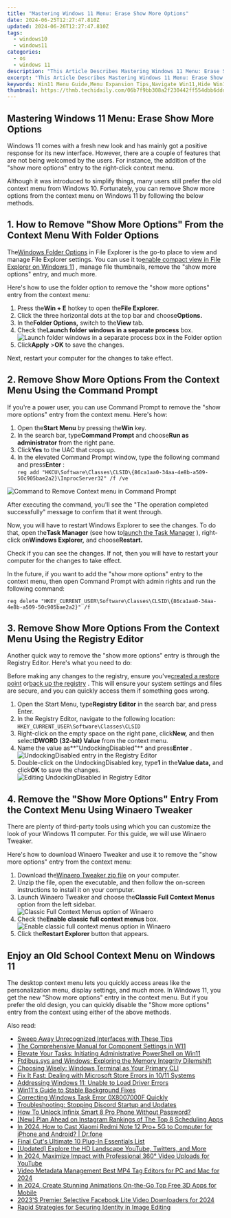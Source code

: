 ```yaml
---
title: "Mastering Windows 11 Menu: Erase Show More Options"
date: 2024-06-25T12:27:47.810Z
updated: 2024-06-26T12:27:47.810Z
tags:
  - windows10
  - windows11
categories:
  - os
  - windows 11
description: "This Article Describes Mastering Windows 11 Menu: Erase Show More Options"
excerpt: "This Article Describes Mastering Windows 11 Menu: Erase Show More Options"
keywords: Win11 Menu Guide,Menu Expansion Tips,Navigate Win11,Hide Win11 Extras,Optimize Win11 UI,Master Win11 Layout,Windows Options Insight
thumbnail: https://thmb.techidaily.com/06b7f9bb308a2f230442ff554dbb6dddbc8b32cf4318fa7b79eedb41360cb388.jpg
---
```


## Mastering Windows 11 Menu: Erase Show More Options

 Windows 11 comes with a fresh new look and has mainly got a positive response for its new interface. However, there are a couple of features that are not being welcomed by the users. For instance, the addition of the "show more options" entry to the right-click context menu.

 Although it was introduced to simplify things, many users still prefer the old context menu from Windows 10\. Fortunately, you can remove Show more options from the context menu on Windows 11 by following the below methods.

## 1\. How to Remove "Show More Options" From the Context Menu With Folder Options

 The[Windows Folder Options](https://www.makeuseof.com/windows-folder-options-guide/) in File Explorer is the go-to place to view and manage File Explorer settings. You can use it to[enable compact view in File Explorer on Windows 11](https://www.makeuseof.com/how-to-enable-compact-view-windows-11-file-explorer/) , manage file thumbnails, remove the "show more options" entry, and much more.

 Here's how to use the folder option to remove the "show more options" entry from the context menu:

1. Press the**Win + E** hotkey to open the**File Explorer.**
2. Click the three horizontal dots at the top bar and choose**Options.**
3. In the**Folder Options,** switch to the**View** tab.
4. Check the**Launch folder** **windows in a separate process** box.  
![Launch folder windows in a separate process box in the Folder option](https://static1.makeuseofimages.com/wordpress/wp-content/uploads/2023/02/launch-folder-windows-in-a-separate-process-box.jpg)
5. Click**Apply** \>**OK** to save the changes.

Next, restart your computer for the changes to take effect.

## 2\. Remove Show More Options From the Context Menu Using the Command Prompt

 If you're a power user, you can use Command Prompt to remove the "show more options" entry from the context menu. Here's how:

1. Open the**Start Menu** by pressing the**Win** key.
2. In the search bar, type**Command Prompt** and choose**Run as administrator** from the right pane.
3. Click**Yes** to the UAC that crops up.
4. In the elevated Command Prompt window, type the following command and press**Enter** :  
`reg add "HKCU\Software\Classes\CLSID\{86ca1aa0-34aa-4e8b-a509-50c905bae2a2}\InprocServer32" /f /ve`

![Command to Remove Context menu in Command Prompt](https://static1.makeuseofimages.com/wordpress/wp-content/uploads/2023/02/command-to-remove-context-menu.jpg)

 After executing the command, you'll see the "The operation completed successfully" message to confirm that it went through.

 Now, you will have to restart Windows Explorer to see the changes. To do that, open the**Task Manager** (see how to[launch the Task Manager](https://www.makeuseof.com/ways-to-open-task-manager-windows-10/) ), right-click on**Windows Explorer,** and choose**Restart.**

 Check if you can see the changes. If not, then you will have to restart your computer for the changes to take effect.

 In the future, if you want to add the "show more options" entry to the context menu, then open Command Prompt with admin rights and run the following command:

`reg delete "HKEY_CURRENT_USER\Software\Classes\CLSID\{86ca1aa0-34aa-4e8b-a509-50c905bae2a2}" /f​`

## 3\. Remove Show More Options From the Context Menu Using the Registry Editor

 Another quick way to remove the "show more options" entry is through the Registry Editor. Here's what you need to do:

 Before making any changes to the registry, ensure you've[created a restore point](https://www.makeuseof.com/windows-11-create-restore-point/) or[back up the registry](https://www.makeuseof.com/tag/backup-restore-windows-registry/) . This will ensure your system settings and files are secure, and you can quickly access them if something goes wrong.

1. Open the Start Menu, type**Registry Editor** in the search bar, and press Enter.
2. In the Registry Editor, navigate to the following location:  
`HKEY_CURRENT_USER\Software\Classes\CLSID`
3. Right-click on the empty space on the right pane, click**New,** and then select**DWORD** **(32-bit) Value** from the context menu.
4. Name the value as**"UndockingDisabled"** and press**Enter** .  
![UndockingDisabled entry in the Registry Editor](https://static1.makeuseofimages.com/wordpress/wp-content/uploads/2023/02/undockingdisabled-entry.jpg)
5. Double-click on the UndockingDisabled key, type**1** in the**Value data,** and click**OK** to save the changes.  
![Editing UndockingDisabled in Registry Editor](https://static1.makeuseofimages.com/wordpress/wp-content/uploads/2023/02/editing-undockingdisabled.jpg)

## 4\. Remove the "Show More Options" Entry From the Context Menu Using Winaero Tweaker

 There are plenty of third-party tools using which you can customize the look of your Windows 11 computer. For this guide, we will use Winaero Tweaker.

 Here's how to download Winaero Tweaker and use it to remove the "show more options" entry from the context menu:

1. Download the[Winaero Tweaker zip file](https://winaero.com/downloads/winaerotweaker.zip) on your computer.
2. Unzip the file, open the executable, and then follow the on-screen instructions to install it on your computer.
3. Launch Winaero Tweaker and choose the**Classic Full Context Menus** option from the left sidebar.  
![Classic Full Context Menus option of Winaero](https://static1.makeuseofimages.com/wordpress/wp-content/uploads/2023/02/classic-full-context-menus-option.jpg)
4. Check the**Enable classic full context menus** box.  
![Enable classic full context menus option in Winaero](https://static1.makeuseofimages.com/wordpress/wp-content/uploads/2023/02/enable-classic-full-context-menus.jpg)
5. Click the**Restart Explorer** button that appears.

## Enjoy an Old School Context Menu on Windows 11

 The desktop context menu lets you quickly access areas like the personalization menu, display settings, and much more. In Windows 11, you get the new "Show more options" entry in the context menu. But if you prefer the old design, you can quickly disable the "Show more options" entry from the context using either of the above methods.


<ins class="adsbygoogle"
     style="display:block"
     data-ad-format="autorelaxed"
     data-ad-client="ca-pub-7571918770474297"
     data-ad-slot="1223367746"></ins>



<ins class="adsbygoogle"
     style="display:block"
     data-ad-client="ca-pub-7571918770474297"
     data-ad-slot="8358498916"
     data-ad-format="auto"
     data-full-width-responsive="true"></ins>

<span class="atpl-alsoreadstyle">Also read:</span>
<div><ul>
<li><a href="https://windows11.techidaily.com/sweep-away-unrecognized-interfaces-with-these-tips/"><u>Sweep Away Unrecognized Interfaces with These Tips</u></a></li>
<li><a href="https://windows11.techidaily.com/the-comprehensive-manual-for-component-settings-in-w11/"><u>The Comprehensive Manual for Component Settings in W11</u></a></li>
<li><a href="https://windows11.techidaily.com/elevate-your-tasks-initiating-administrative-powershell-on-win11/"><u>Elevate Your Tasks: Initiating Administrative PowerShell on Win11</u></a></li>
<li><a href="https://windows11.techidaily.com/ftdibussys-and-windows-exploring-the-memory-integrity-dilemshift/"><u>Ftdibus.sys and Windows: Exploring the Memory Integrity Dilemshift</u></a></li>
<li><a href="https://windows11.techidaily.com/choosing-wisely-windows-terminal-as-your-primary-cli/"><u>Choosing Wisely: Windows Terminal as Your Primary CLI</u></a></li>
<li><a href="https://windows11.techidaily.com/fix-it-fast-dealing-with-microsoft-store-errors-in-1011-systems/"><u>Fix It Fast: Dealing with Microsoft Store Errors in 10/11 Systems</u></a></li>
<li><a href="https://windows11.techidaily.com/addressing-windows-11-unable-to-load-driver-errors/"><u>Addressing Windows 11: Unable to Load Driver Errors</u></a></li>
<li><a href="https://windows11.techidaily.com/win11s-guide-to-stable-background-fixes/"><u>Win11's Guide to Stable Background Fixes</u></a></li>
<li><a href="https://windows11.techidaily.com/correcting-windows-task-error-0x8007000f-quickly/"><u>Correcting Windows Task Error 0X8007000F Quickly</u></a></li>
<li><a href="https://windows11.techidaily.com/troubleshooting-stopping-discord-startup-and-updates/"><u>Troubleshooting: Stopping Discord Startup and Updates</u></a></li>
<li><a href="https://unlock-android.techidaily.com/how-to-unlock-infinix-smart-8-pro-phone-without-password-by-drfone-android/"><u>How To Unlock Infinix Smart 8 Pro Phone Without Password?</u></a></li>
<li><a href="https://instagram-video-files.techidaily.com/new-plan-ahead-on-instagram-rankings-of-the-top-8-scheduling-apps/"><u>[New] Plan Ahead on Instagram  Rankings of The Top 8 Scheduling Apps</u></a></li>
<li><a href="https://screen-mirror.techidaily.com/in-2024-how-to-cast-xiaomi-redmi-note-12-proplus-5g-to-computer-for-iphone-and-android-drfone-by-drfone-android/"><u>In 2024, How to Cast Xiaomi Redmi Note 12 Pro+ 5G to Computer for iPhone and Android? | Dr.fone</u></a></li>
<li><a href="https://extra-information.techidaily.com/final-cuts-ultimate-10-plug-in-essentials-list/"><u>Final Cut's Ultimate 10 Plug-In Essentials List</u></a></li>
<li><a href="https://twitter-videos.techidaily.com/updated-explore-the-hd-landscape-youtube-twitters-and-more/"><u>[Updated] Explore the HD Landscape  YouTube, Twitters, and More</u></a></li>
<li><a href="https://youtube-help.techidaily.com/in-2024-maximize-impact-with-professional-360-video-uploads-for-youtube/"><u>In 2024, Maximize Impact with Professional 360° Video Uploads for YouTube</u></a></li>
<li><a href="https://video-content-creator.techidaily.com/video-metadata-management-best-mp4-tag-editors-for-pc-and-mac-for-2024/"><u>Video Metadata Management Best MP4 Tag Editors for PC and Mac for 2024</u></a></li>
<li><a href="https://ai-vdieo-software.techidaily.com/in-2024-create-stunning-animations-on-the-go-top-free-3d-apps-for-mobile/"><u>In 2024, Create Stunning Animations On-the-Go Top Free 3D Apps for Mobile</u></a></li>
<li><a href="https://facebook-video-recording.techidaily.com/2023s-premier-selective-facebook-lite-video-downloaders-for-2024/"><u>2023'S Premier Selective Facebook Lite Video Downloaders for 2024</u></a></li>
<li><a href="https://extra-tips.techidaily.com/rapid-strategies-for-securing-identity-in-image-editing/"><u>Rapid Strategies for Securing Identity in Image Editing</u></a></li>
</ul></div>
